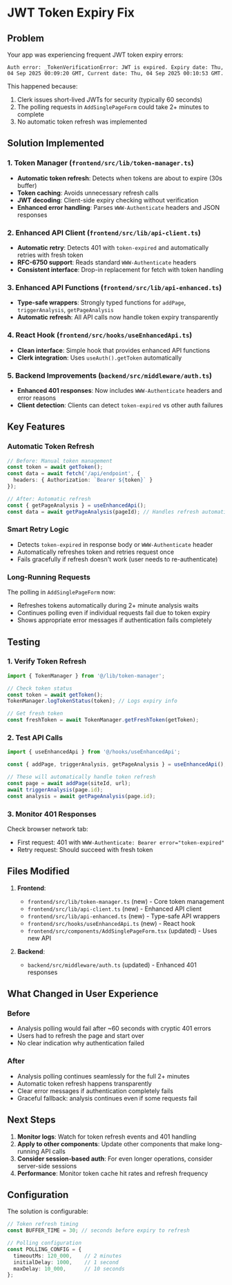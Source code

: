 # JWT Token Expiry Fix

## Problem
Your app was experiencing frequent JWT token expiry errors:
```
Auth error: _TokenVerificationError: JWT is expired. Expiry date: Thu, 04 Sep 2025 00:09:20 GMT, Current date: Thu, 04 Sep 2025 00:10:53 GMT.
```

This happened because:
1. Clerk issues short-lived JWTs for security (typically 60 seconds)
2. The polling requests in `AddSinglePageForm` could take 2+ minutes to complete
3. No automatic token refresh was implemented

## Solution Implemented

### 1. Token Manager (`frontend/src/lib/token-manager.ts`)
- **Automatic token refresh**: Detects when tokens are about to expire (30s buffer)
- **Token caching**: Avoids unnecessary refresh calls
- **JWT decoding**: Client-side expiry checking without verification
- **Enhanced error handling**: Parses `WWW-Authenticate` headers and JSON responses

### 2. Enhanced API Client (`frontend/src/lib/api-client.ts`)
- **Automatic retry**: Detects 401 with `token-expired` and automatically retries with fresh token
- **RFC-6750 support**: Reads standard `WWW-Authenticate` headers
- **Consistent interface**: Drop-in replacement for fetch with token handling

### 3. Enhanced API Functions (`frontend/src/lib/api-enhanced.ts`)
- **Type-safe wrappers**: Strongly typed functions for `addPage`, `triggerAnalysis`, `getPageAnalysis`
- **Automatic refresh**: All API calls now handle token expiry transparently

### 4. React Hook (`frontend/src/hooks/useEnhancedApi.ts`)
- **Clean interface**: Simple hook that provides enhanced API functions
- **Clerk integration**: Uses `useAuth().getToken` automatically

### 5. Backend Improvements (`backend/src/middleware/auth.ts`)
- **Enhanced 401 responses**: Now includes `WWW-Authenticate` headers and error reasons
- **Client detection**: Clients can detect `token-expired` vs other auth failures

## Key Features

### Automatic Token Refresh
```typescript
// Before: Manual token management
const token = await getToken();
const data = await fetch('/api/endpoint', {
  headers: { Authorization: `Bearer ${token}` }
});

// After: Automatic refresh
const { getPageAnalysis } = useEnhancedApi();
const data = await getPageAnalysis(pageId); // Handles refresh automatically
```

### Smart Retry Logic
- Detects `token-expired` in response body or `WWW-Authenticate` header
- Automatically refreshes token and retries request once
- Fails gracefully if refresh doesn't work (user needs to re-authenticate)

### Long-Running Requests
The polling in `AddSinglePageForm` now:
- Refreshes tokens automatically during 2+ minute analysis waits
- Continues polling even if individual requests fail due to token expiry
- Shows appropriate error messages if authentication fails completely

## Testing

### 1. Verify Token Refresh
```typescript
import { TokenManager } from '@/lib/token-manager';

// Check token status
const token = await getToken();
TokenManager.logTokenStatus(token); // Logs expiry info

// Get fresh token
const freshToken = await TokenManager.getFreshToken(getToken);
```

### 2. Test API Calls
```typescript
import { useEnhancedApi } from '@/hooks/useEnhancedApi';

const { addPage, triggerAnalysis, getPageAnalysis } = useEnhancedApi();

// These will automatically handle token refresh
const page = await addPage(siteId, url);
await triggerAnalysis(page.id);
const analysis = await getPageAnalysis(page.id);
```

### 3. Monitor 401 Responses
Check browser network tab:
- First request: 401 with `WWW-Authenticate: Bearer error="token-expired"`
- Retry request: Should succeed with fresh token

## Files Modified

1. **Frontend**:
   - `frontend/src/lib/token-manager.ts` (new) - Core token management
   - `frontend/src/lib/api-client.ts` (new) - Enhanced API client
   - `frontend/src/lib/api-enhanced.ts` (new) - Type-safe API wrappers
   - `frontend/src/hooks/useEnhancedApi.ts` (new) - React hook
   - `frontend/src/components/AddSinglePageForm.tsx` (updated) - Uses new API

2. **Backend**:
   - `backend/src/middleware/auth.ts` (updated) - Enhanced 401 responses

## What Changed in User Experience

### Before
- Analysis polling would fail after ~60 seconds with cryptic 401 errors
- Users had to refresh the page and start over
- No clear indication why authentication failed

### After
- Analysis polling continues seamlessly for the full 2+ minutes
- Automatic token refresh happens transparently
- Clear error messages if authentication completely fails
- Graceful fallback: analysis continues even if some requests fail

## Next Steps

1. **Monitor logs**: Watch for token refresh events and 401 handling
2. **Apply to other components**: Update other components that make long-running API calls
3. **Consider session-based auth**: For even longer operations, consider server-side sessions
4. **Performance**: Monitor token cache hit rates and refresh frequency

## Configuration

The solution is configurable:

```typescript
// Token refresh timing
const BUFFER_TIME = 30; // seconds before expiry to refresh

// Polling configuration  
const POLLING_CONFIG = {
  timeoutMs: 120_000,    // 2 minutes
  initialDelay: 1000,    // 1 second
  maxDelay: 10_000,      // 10 seconds
};
```
